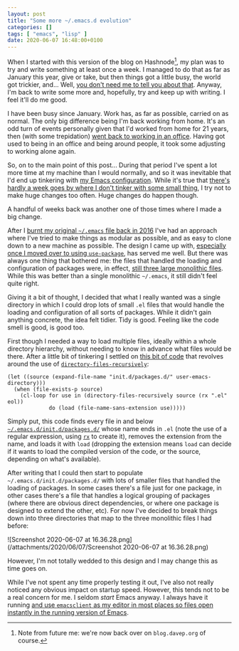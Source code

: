 ```yaml
---
layout: post
title: "Some more ~/.emacs.d evolution"
categories: []
tags: [ "emacs", "lisp" ]
date: 2020-06-07 16:48:00+0100
---
```


When I started with this version of the blog on Hashnode[^1], my plan was to
try and write something at least once a week. I managed to do that as far as
January this year, give or take, but then things got a little busy, the
world got trickier, and... Well, [you don't need me to tell you about
that](https://en.wikipedia.org/wiki/COVID-19_pandemic). Anyway, I'm back to
write some more and, hopefully, try and keep up with writing. I feel it'll
do me good.

I have been busy since January. Work has, as far as possible, carried on as
normal. The only big difference being I'm back working from home. It's an
odd turn of events personally given that I'd worked from home for 21 years,
then (with some trepidation) [went back to working in an
office](/2017/12/12/on_to_something_new.html). Having got used to being in
an office and being around people, it took some adjusting to working alone
again.

So, on to the main point of this post... During that period I've spent a lot
more time at my machine than I would normally, and so it was inevitable that
I'd end up tinkering with [my Emacs
configuration](https://github.com/davep/.emacs.d). While it's true that
[there's hardly a week goes by where I don't tinker with some small
thing](/2019/11/23/visual-evolution-of-emacs-config.html), I try not to make
huge changes too often. Huge changes do happen though.

A handful of weeks back was another one of those times where I made a big
change.

After I [burnt my original `~/.emacs` file back in
2016](/2016/05/26/starting_fresh_with_gnu_emacs.html) I've had an approach
where I've tried to make things as modular as possible, and as easy to clone
down to a new machine as possible. The design I came up with, [especially
once I moved over to using
`use-package`](/2017/07/13/more_revamping_of_my_emacs_config.html), has
served me well. But there was always one thing that bothered me: the files
that handled the loading and configuration of packages were, in effect,
[still three large monolithic
files](https://github.com/davep/.emacs.d/tree/728e74376bf5606d9ef2d297e36cc2d35e159d64/init.d/packages).
While this was better than a single monolithic `~/.emacs`, it still didn't
feel quite right.

Giving it a bit of thought, I decided that what I really wanted was a single
directory in which I could drop lots of small `.el` files that would handle
the loading and configuration of all sorts of packages. While it didn't gain
anything concrete, the idea felt tidier. Tidy is good. Feeling like the code
smell is good, is good too.

First though I needed a way to load multiple files, ideally within a whole
directory hierarchy, without needing to know in advance what files would be
there. After a little bit of tinkering I settled on [this bit of
code](https://github.com/davep/.emacs.d/blob/c3d53152b1adc9ba5e43baddb986870b3244b113/init.d/init-packages.el#L42-L46)
that revolves around the use of
[`directory-files-recursively`](https://www.gnu.org/software/emacs/manual/html_node/elisp/Contents-of-Directories.html):

```elisp
(let ((source (expand-file-name "init.d/packages.d/" user-emacs-directory)))
  (when (file-exists-p source)
    (cl-loop for use in (directory-files-recursively source (rx ".el" eol))
             do (load (file-name-sans-extension use)))))
```

Simply put, this code finds every file in and below
[`~/.emacs.d/init.d/packages.d/`](https://github.com/davep/.emacs.d/tree/master/init.d/packages.d)
whose name ends in `.el` (note the use of a regular expression, using
[`rx`](/2019/12/01/being-phony-and-lispy-regular-expressions.html)
to create it), removes the extension from the name, and loads it with `load`
(dropping the extension means `load` can decide if it wants to load the
compiled version of the code, or the source, depending on what's available).

After writing that I could then start to populate
`~/.emacs.d/init.d/packages.d/` with lots of smaller files that handled the
loading of packages. In some cases there's a file just for one package, in
other cases there's a file that handles a logical grouping of packages
(where there are obvious direct dependencies, or where one package is
designed to extend the other, etc). For now I've decided to break things
down into three directories that map to the three monolithic files I had
before:

![Screenshot 2020-06-07 at 16.36.28.png](/attachments/2020/06/07/Screenshot 2020-06-07 at 16.36.28.png)

However, I'm not totally wedded to this design and I may change this as time
goes on.

While I've not spent any time properly testing it out, I've also not really
noticed any obvious impact on startup speed. However, this tends not to be a
real concern for me. I seldom *start* Emacs anyway. I always have it running
[and use `emacsclient` as my editor in most places so files open instantly
in the running version of Emacs](https://github.com/davep/e).

[^1]: Note from future me: we're now back over on `blog.davep.org` of
    course.

[//]: # (2020-06-07-some-more-dot-emacs-dot-d-evolution.md ends here)
